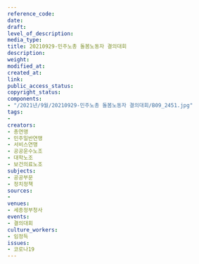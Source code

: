```yaml
---
reference_code: 
date: 
draft: 
level_of_description: 
media_type: 
title: 20210929-민주노총 돌봄노동자 결의대회
description: 
weight: 
modified_at: 
created_at: 
link: 
public_access_status: 
copyright_status: 
components:
- "/2021년/9월/20210929-민주노총 돌봄노동자 결의대회/B09_2451.jpg"
tags:
- 
creators:
- 총연맹
- 민주일반연맹
- 서비스연맹
- 공공운수노조
- 대학노조
- 보건의료노조
subjects:
- 공공부문
- 정치정책
sources:
- 
venues:
- 세종정부청사
events:
- 결의대회
culture_workers:
- 임정득
issues:
- 코로나19
---
```

